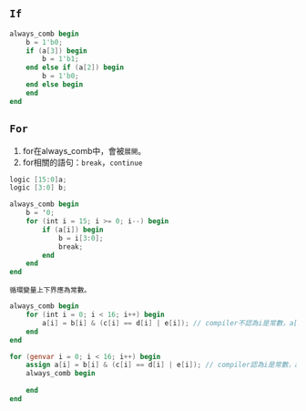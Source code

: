 ## `If`
```verilog
always_comb begin
    b = 1'b0;
    if (a[3]) begin
        b = 1'b1;
    end else if (a[2]) begin
        b = 1'b0;
    end else begin   
    end
end
```
## `For`
1. for在always_comb中，會被`展開`。
2. for相關的語句：`break`，`continue`
```verilog
logic [15:0]a;
logic [3:0] b;

always_comb begin
    b = '0;
    for (int i = 15; i >= 0; i--) begin
        if (a[i]) begin
            b = i[3:0];
            break;
        end
    end
end
```

`循環變量上下界應為常數。`

```verilog
always_comb begin
    for (int i = 0; i < 16; i++) begin
        a[i] = b[i] & (c[i] == d[i] | e[i]); // compiler不認為i是常數，a[i:i+3]非法
    end
end

for (genvar i = 0; i < 16; i++) begin
    assign a[i] = b[i] & (c[i] == d[i] | e[i]); // compiler認為i是常數，a[i:i+3]合法
    always_comb begin
        
    end
end
```
